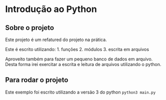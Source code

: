 # Introdução ao Python
## Sobre o projeto

Este projeto é um refatured do projeto na prática.

Este é escrito utilizando: 
    1. funções
    2. módulos
    3. escrita em arquivos

Aproveito também para fazer um pequeno banco de dados em arquivo. Desta forma irei exercitar a escrita e leitura de arquivos utilizando o python.

## Para rodar o projeto
Este exemplo foi escrito utilizando a versão 3 do python
`python3 main.py`
